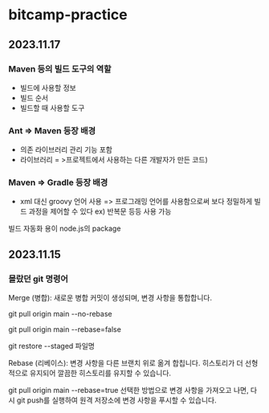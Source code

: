 # bitcamp-practice

## 2023.11.17

### Maven 등의 빌드 도구의 역할
- 빌드에 사용할 정보
- 빌드 순서
- 빌드할 때 사용할 도구

### Ant => Maven 등장 배경
- 의존 라이브러리 관리 기능 포함
- 라이브러리 = >프로젝트에서 사용하는 다른 개발자가 만든 코드)

### Maven => Gradle 등장 배경
- xml 대신 groovy 언어 사용 => 프로그래밍 언어를 사용함으로써 보다 정밀하게 빌드 과정을 제어할 수 있다 ex) 반복문 등등 사용 가능

빌드 자동화 용이 node.js의 package


## 2023.11.15

### 몰랐던 git 명령어
Merge (병합): 새로운 병합 커밋이 생성되며, 변경 사항을 통합합니다.

git pull origin main --no-rebase

git pull origin main --rebase=false

git restore --staged 파일명

Rebase (리베이스): 변경 사항을 다른 브랜치 위로 옮겨 합칩니다. 히스토리가 더 선형적으로 유지되어 깔끔한 히스토리를 유지할 수 있습니다.



git pull origin main --rebase=true
선택한 방법으로 변경 사항을 가져오고 나면, 다시 git push를 실행하여 원격 저장소에 변경 사항을 푸시할 수 있습니다.
